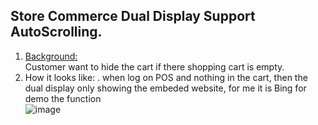 ## Store Commerce Dual Display Support AutoScrolling.

1. <ins>Background:</ins><br/>
Customer want to hide the cart if there shopping cart is empty.
2. How it looks like:
   . when log on POS and nothing in the cart,  then the dual display only showing the embeded website, for me it is Bing for demo the function<br/>
   ![image](https://github.com/zhangguanghuib/NewCommerceSDK/assets/14832260/06941f0c-7574-431e-b004-f9cca9596cf0)


   
